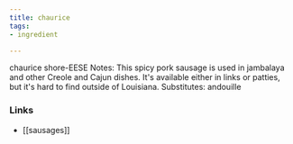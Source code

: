 ```yaml
---
title: chaurice
tags:
- ingredient

---
```

chaurice shore-EESE Notes: This spicy pork sausage is used in jambalaya and other Creole and Cajun dishes. It's available either in links or patties, but it's hard to find outside of Louisiana. Substitutes: andouille

### Links

* [[sausages]]
